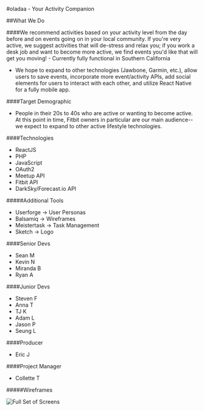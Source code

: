 #oladaa - Your Activity Companion

##What We Do

####We recommend activities based on your activity level from the day before and on events going on in your local community. 
If you're very active, we suggest activities that will de-stress and relax you; if you work a desk job and want to become more active, we find events you'd like that will get you moving!
    - Currently fully functional in Southern California
    
- We hope to expand to other technologies (Jawbone, Garmin, etc.), allow users to save events, incorporate more event/activity APIs, add social elements for users to interact with each other, and utilize React Native for a fully mobile app.

####Target Demographic

- People in their 20s to 40s who are active or wanting to become active. At this point in time, Fitbit owners in particular are our main audience--we expect to expand to other active lifestyle technologies.

####Technologies

- ReactJS
- PHP
- JavaScript
- OAuth2 
- Meetup API
- Fitbit API
- DarkSky/Forecast.io API

#####Additional Tools

- Userforge -> User Personas
- Balsamiq -> Wireframes
- Meistertask -> Task Management
- Sketch -> Logo

####Senior Devs
- Sean M
- Kevin N
- Miranda B
- Ryan A

####Junior Devs
- Steven F
- Anna T
- TJ K
- Adam L
- Jason P
- Seung L

####Producer
- Eric J

####Project Manager
- Collette T

#####Wireframes

![Full Set of Screens](https://github.com/Learning-Fuze/C2.17_fitbit_companion/blob/junior_devs/junior_dev_work/imgs/fullsetofscreens.png)
